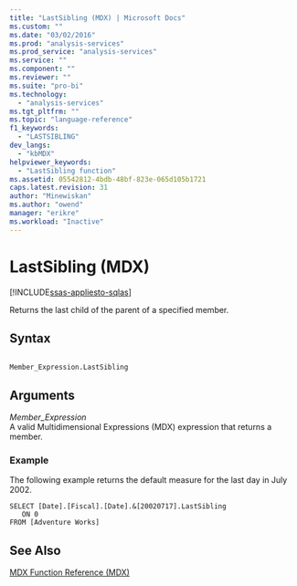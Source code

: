 ```yaml
---
title: "LastSibling (MDX) | Microsoft Docs"
ms.custom: ""
ms.date: "03/02/2016"
ms.prod: "analysis-services"
ms.prod_service: "analysis-services"
ms.service: ""
ms.component: ""
ms.reviewer: ""
ms.suite: "pro-bi"
ms.technology: 
  - "analysis-services"
ms.tgt_pltfrm: ""
ms.topic: "language-reference"
f1_keywords: 
  - "LASTSIBLING"
dev_langs: 
  - "kbMDX"
helpviewer_keywords: 
  - "LastSibling function"
ms.assetid: 05542812-4bdb-48bf-823e-065d105b1721
caps.latest.revision: 31
author: "Minewiskan"
ms.author: "owend"
manager: "erikre"
ms.workload: "Inactive"
---
```

# LastSibling (MDX)
[!INCLUDE[ssas-appliesto-sqlas](../includes/ssas-appliesto-sqlas.md)]

  Returns the last child of the parent of a specified member.  
  
## Syntax  
  
```  
  
Member_Expression.LastSibling   
```  
  
## Arguments  
 *Member_Expression*  
 A valid Multidimensional Expressions (MDX) expression that returns a member.  
  
### Example  
 The following example returns the default measure for the last day in July 2002.  
  
```  
SELECT [Date].[Fiscal].[Date].&[20020717].LastSibling   
   ON 0  
FROM [Adventure Works]  
```  
  
## See Also  
 [MDX Function Reference &#40;MDX&#41;](../mdx/mdx-function-reference-mdx.md)  
  
  
